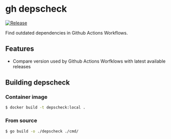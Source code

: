 # gh depscheck

[![Release](https://github.com/tbobm/gh-depscheck/actions/workflows/release.yaml/badge.svg)](https://github.com/tbobm/gh-depscheck/actions/workflows/release.yaml)

Find outdated dependencies in Github Actions Workflows.

## Features

- Compare version used by Github Actions Worfklows with latest available releases

## Building depscheck

### Container image

```bash
$ docker build -t depscheck:local .
```

### From source

```bash
$ go build -o ./depscheck ./cmd/
```
